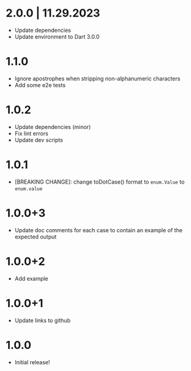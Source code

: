 # 2.0.0 | 11.29.2023

- Update dependencies
- Update environment to Dart 3.0.0

# 1.1.0

- Ignore apostrophes when stripping non-alphanumeric characters
- Add some e2e tests

# 1.0.2

- Update dependencies (minor)
- Fix lint errors
- Update dev scripts

# 1.0.1

- [BREAKING CHANGE]: change toDotCase() format to `enum.Value` to `enum.value`

# 1.0.0+3

- Update doc comments for each case to contain an example of the expected output

# 1.0.0+2

- Add example

# 1.0.0+1

- Update links to github

# 1.0.0

- Initial release!
